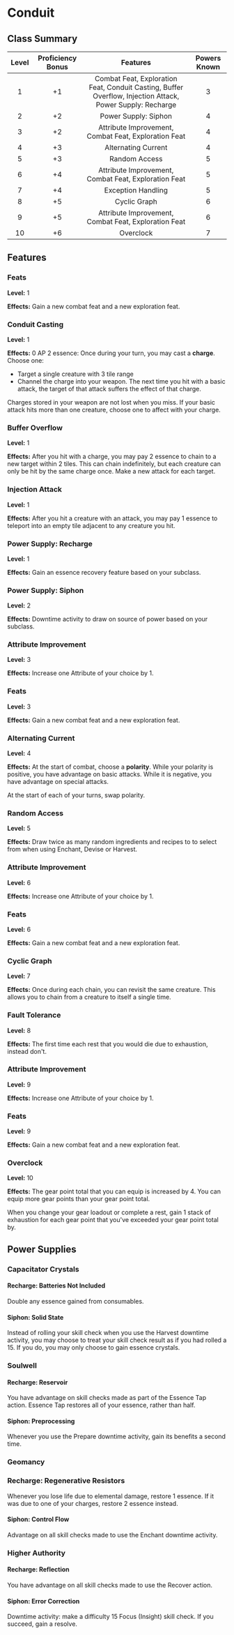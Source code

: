 # Conduit

## Class Summary

| Level | Proficiency Bonus |                                                 Features                                                  | Powers Known |
| :---: | :---------------: | :-------------------------------------------------------------------------------------------------------: | :----------: |
|   1   |        +1         | Combat Feat, Exploration Feat, Conduit Casting, Buffer Overflow, Injection Attack, Power Supply: Recharge |      3       |
|   2   |        +2         |                                           Power Supply: Siphon                                            |      4       |
|   3   |        +2         |                           Attribute Improvement, Combat Feat, Exploration Feat                            |      4       |
|   4   |        +3         |                                            Alternating Current                                            |      4       |
|   5   |        +3         |                                               Random Access                                               |      5       |
|   6   |        +4         |                           Attribute Improvement, Combat Feat, Exploration Feat                            |      5       |
|   7   |        +4         |                                            Exception Handling                                             |      5       |
|   8   |        +5         |                                               Cyclic Graph                                                |      6       |
|   9   |        +5         |                           Attribute Improvement, Combat Feat, Exploration Feat                            |      6       |
|  10   |        +6         |                                                 Overclock                                                 |      7       |

## Features

### Feats

**Level:** 1

**Effects:** Gain a new combat feat and a new exploration feat.

### Conduit Casting

**Level:** 1

**Effects:** 0 AP 2 essence: Once during your turn, you may cast a **charge**. Choose one:

- Target a single creature with 3 tile range
- Channel the charge into your weapon. The next time you hit with a basic attack, the target of that attack suffers the effect of that charge.

Charges stored in your weapon are not lost when you miss. If your basic attack hits more than one creature, choose one to affect with your charge.

### Buffer Overflow

**Level:** 1

**Effects:** After you hit with a charge, you may pay 2 essence to chain to a new target within 2 tiles. This can chain indefinitely, but each creature can only be hit by the same charge once. Make a new attack for each target.

### Injection Attack

**Level:** 1

**Effects:** After you hit a creature with an attack, you may pay 1 essence to teleport into an empty tile adjacent to any creature you hit.

### Power Supply: Recharge

**Level:** 1

**Effects:** Gain an essence recovery feature based on your subclass.

### Power Supply: Siphon

**Level:** 2

**Effects:** Downtime activity to draw on source of power based on your subclass.

### Attribute Improvement

**Level:** 3

**Effects:** Increase one Attribute of your choice by 1.

### Feats

**Level:** 3

**Effects:** Gain a new combat feat and a new exploration feat.

### Alternating Current

**Level:** 4

**Effects:** At the start of combat, choose a **polarity**. While your polarity is positive, you have advantage on basic attacks. While it is negative, you have advantage on special attacks.

At the start of each of your turns, swap polarity.

### Random Access

**Level:** 5

**Effects:** Draw twice as many random ingredients and recipes to to select from when using Enchant, Devise or Harvest.

### Attribute Improvement

**Level:** 6

**Effects:** Increase one Attribute of your choice by 1.

### Feats

**Level:** 6

**Effects:** Gain a new combat feat and a new exploration feat.

### Cyclic Graph

**Level:** 7

**Effects:** Once during each chain, you can revisit the same creature. This allows you to chain from a creature to itself a single time.

### Fault Tolerance

**Level:** 8

**Effects:** The first time each rest that you would die due to exhaustion, instead don't.

### Attribute Improvement

**Level:** 9

**Effects:** Increase one Attribute of your choice by 1.

### Feats

**Level:** 9

**Effects:** Gain a new combat feat and a new exploration feat.

### Overclock

**Level:** 10

**Effects:** The gear point total that you can equip is increased by 4. You can equip more gear points than your gear point total.

When you change your gear loadout or complete a rest, gain 1 stack of exhaustion for each gear point that you've exceeded your gear point total by.

## Power Supplies

### Capacitator Crystals

#### Recharge: Batteries Not Included

Double any essence gained from consumables.

#### Siphon: Solid State

Instead of rolling your skill check when you use the Harvest downtime activity, you may choose to treat your skill check result as if you had rolled a 15. If you do, you may only choose to gain essence crystals.

### Soulwell

#### Recharge: Reservoir

You have advantage on skill checks made as part of the Essence Tap action. Essence Tap restores all of your essence, rather than half.

#### Siphon: Preprocessing

Whenever you use the Prepare downtime activity, gain its benefits a second time.

### Geomancy

### Recharge: Regenerative Resistors

Whenever you lose life due to elemental damage, restore 1 essence. If it was due to one of your charges, restore 2 essence instead.

#### Siphon: Control Flow

Advantage on all skill checks made to use the Enchant downtime activity.

### Higher Authority

#### Recharge: Reflection

You have advantage on all skill checks made to use the Recover action.

#### Siphon: Error Correction

Downtime activity: make a difficulty 15 Focus (Insight) skill check. If you succeed, gain a resolve.
